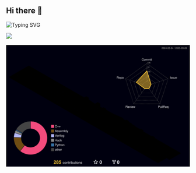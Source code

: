 ## Hi there 👋
![Typing SVG](https://readme-typing-svg.demolab.com/?lines=Hi+there+👋;Welcome+to+my+GitHub😊)

![](http://github-profile-summary-cards.vercel.app/api/cards/profile-details?username=jlu005807&theme=tokyonight) 

![Personal 3D Metrics](./profile-3d-contrib/profile-night-rainbow.svg)



